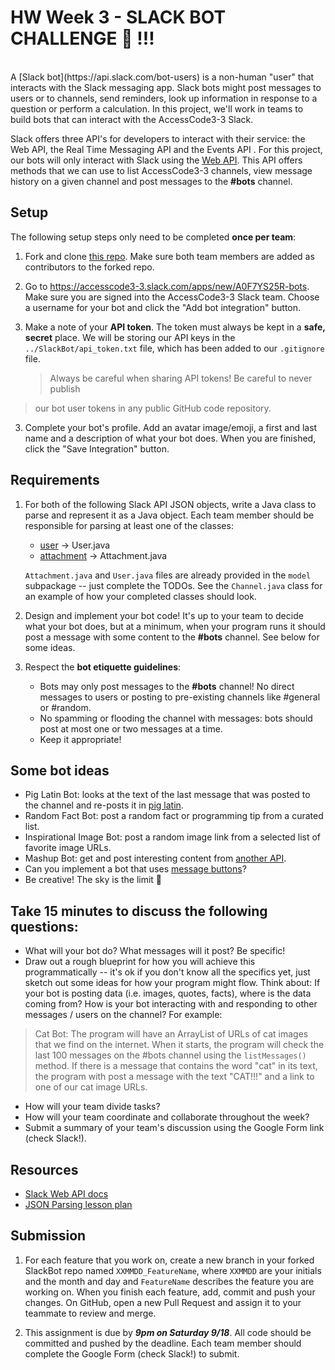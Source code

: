 # HW Week 3 - SLACK BOT CHALLENGE 🤖 !!!
<br>
A [Slack bot](https://api.slack.com/bot-users) is a non-human "user" that interacts with the Slack messaging app. Slack bots might post messages to users or to channels, send reminders, look up information in response to a question or perform a calculation.  In this project, we'll work in teams to build bots that can interact with the AccessCode3-3 Slack.

Slack offers three API's for developers to interact with their service: the Web API, the Real Time Messaging API and the Events API . For this project, our bots will only interact with Slack using the [Web API](https://api.slack.com/web). This API offers methods that we can use to list AccessCode3-3 channels, view message history on a given channel and post messages to the **#bots** channel.
<br>
## Setup
The following setup steps only need to be completed **once per team**:
1. Fork and clone [this repo](https://github.com/ramonaharrison/SlackBot). Make sure both team members are added as contributors to the forked repo.

1. Go to https://accesscode3-3.slack.com/apps/new/A0F7YS25R-bots. Make sure you are signed into the AccessCode3-3 Slack team. Choose a username for your bot and click the "Add bot integration" button.

2. Make a note of your **API token**. The token must always be kept in a **safe, secret** place. We will be storing our API keys in the `../SlackBot/api_token.txt` file, which has been added to our `.gitignore` file.

    > Always be careful when sharing API tokens! Be careful to never publish
> our bot user tokens in any public GitHub code repository.

3. Complete your bot's profile. Add an avatar image/emoji, a first and last name and a description of what your bot does. When you are finished, click the "Save Integration" button.

## Requirements
1. For both of the following Slack API JSON objects, write a Java class to parse and represent it as a Java object. Each team member should be responsible for parsing at least one of the classes:
    - [user](https://api.slack.com/types/user) -> User.java
    - [attachment](https://api.slack.com/docs/message-attachments) -> Attachment.java

    `Attachment.java` and `User.java` files are already provided in the `model` subpackage -- just complete the TODOs. See the `Channel.java` class for an example of how your completed classes should look.

2. Design and implement your bot code! It's up to your team to decide what your bot does, but at a minimum, when your program runs it should post a message with some content to the **#bots** channel. See below for some ideas.

3. Respect the **bot etiquette guidelines**:
    - Bots may only post messages to the **#bots** channel! No direct messages to users or posting to pre-existing channels like #general or #random.
    - No spamming or flooding the channel with messages: bots should post at most one or two messages at a time.
    - Keep it appropriate!

## Some bot ideas
- Pig Latin Bot: looks at the text of the last message that was posted to the channel and re-posts it in [pig latin](https://en.wikipedia.org/wiki/Pig_Latin).
- Random Fact Bot: post a random fact or programming tip from a curated list.
- Inspirational Image Bot: post a random image link from a selected list of favorite image URLs.
- Mashup Bot: get and post interesting content from [another API](https://gist.github.com/afeld/4952991).
- Can you implement a bot that uses [message buttons](https://api.slack.com/docs/message-buttons)?
- Be creative! The sky is the limit 🌈

## Take 15 minutes to discuss the following questions:
- What will your bot do? What messages will it post? Be specific!
- Draw out a rough blueprint for how you will achieve this programmatically -- it's ok if you don't know all the specifics yet, just sketch out some ideas for how your program might flow. Think about: If your bot is posting data (i.e. images, quotes, facts), where is the data coming from? How is your bot interacting with and responding to other messages / users on the channel? For example:
>Cat Bot: The program will have an ArrayList of URLs of cat images that we find on the internet. When it starts, the program will check the last 100 messages on the #bots channel using the `listMessages()` method. If there is a message that contains the word "cat" in its text, the program with post a message with the text "CAT!!!" and a link to one of our cat image URLs.

- How will your team divide tasks?
- How will your team coordinate and collaborate throughout the week?
- Submit a summary of your team's discussion using the Google Form link (check Slack!).

## Resources
- [Slack Web API docs](https://api.slack.com/web)
- [JSON Parsing lesson plan](../lessons/json)

## Submission

1. For each feature that you work on, create a new branch in your forked SlackBot repo named `XXMMDD_FeatureName`, where `XXMMDD` are your initials and the month and day and `FeatureName` describes the feature you are working on. When you finish each feature, add, commit and push your changes. On GitHub, open a new Pull Request and assign it to your teammate to review and merge.

2. This assignment is due by ***9pm on Saturday 9/18***. All code should be committed and pushed by the deadline. Each team member should complete the Google Form (check Slack!) to submit.
